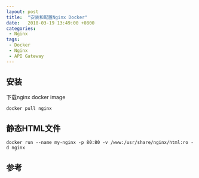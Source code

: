 ```yaml
---
layout: post
title:  "安装和配置Nginx Docker"
date:   2018-03-19 13:49:00 +0800
categories:
 - Nginx
tags:
 - Docker
 - Nginx
 - API Gateway   
---
```


##  安装
   下载nginx docker image
  ```
docker pull nginx
  ```

## 静态HTML文件
 ```
 docker run --name my-nginx -p 80:80 -v /www:/usr/share/nginx/html:ro -d nginx
 ```

## 参考
[]()
